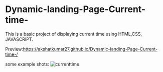 # Dynamic-landing-Page-Current-time-

This is a basic project of displaying current time using HTML,CSS, JAVASCRIPT.

Preview:https://akshatkumar27.github.io/Dynamic-landing-Page-Current-time-/

some example shots:
![currenttime](https://user-images.githubusercontent.com/72150137/142016408-9e28e3f7-fc69-4c01-b5c1-e66b5d228e90.jpg)
